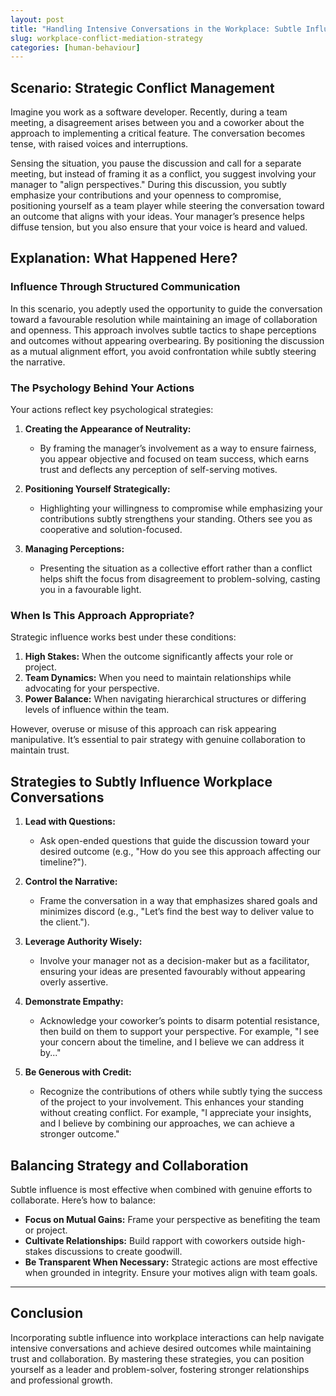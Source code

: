 ```yaml
---
layout: post
title: "Handling Intensive Conversations in the Workplace: Subtle Influence and Conflict Resolution"
slug: workplace-conflict-mediation-strategy
categories: [human-behaviour]
---
```


## Scenario: Strategic Conflict Management

Imagine you work as a software developer. Recently, during a team meeting, a disagreement arises between you and a coworker about the approach to implementing a critical feature. The conversation becomes tense, with raised voices and interruptions.

Sensing the situation, you pause the discussion and call for a separate meeting, but instead of framing it as a conflict, you suggest involving your manager to "align perspectives." During this discussion, you subtly emphasize your contributions and your openness to compromise, positioning yourself as a team player while steering the conversation toward an outcome that aligns with your ideas. Your manager’s presence helps diffuse tension, but you also ensure that your voice is heard and valued.

## Explanation: What Happened Here?

### Influence Through Structured Communication

In this scenario, you adeptly used the opportunity to guide the conversation toward a favourable resolution while maintaining an image of collaboration and openness. This approach involves subtle tactics to shape perceptions and outcomes without appearing overbearing. By positioning the discussion as a mutual alignment effort, you avoid confrontation while subtly steering the narrative.

### The Psychology Behind Your Actions

Your actions reflect key psychological strategies:

1. **Creating the Appearance of Neutrality:**
   - By framing the manager’s involvement as a way to ensure fairness, you appear objective and focused on team success, which earns trust and deflects any perception of self-serving motives.

2. **Positioning Yourself Strategically:**
   - Highlighting your willingness to compromise while emphasizing your contributions subtly strengthens your standing. Others see you as cooperative and solution-focused.

3. **Managing Perceptions:**
   - Presenting the situation as a collective effort rather than a conflict helps shift the focus from disagreement to problem-solving, casting you in a favourable light.

### When Is This Approach Appropriate?

Strategic influence works best under these conditions:

1. **High Stakes:** When the outcome significantly affects your role or project.
2. **Team Dynamics:** When you need to maintain relationships while advocating for your perspective.
3. **Power Balance:** When navigating hierarchical structures or differing levels of influence within the team.

However, overuse or misuse of this approach can risk appearing manipulative. It’s essential to pair strategy with genuine collaboration to maintain trust.

## Strategies to Subtly Influence Workplace Conversations

1. **Lead with Questions:**
   - Ask open-ended questions that guide the discussion toward your desired outcome (e.g., "How do you see this approach affecting our timeline?").

2. **Control the Narrative:**
   - Frame the conversation in a way that emphasizes shared goals and minimizes discord (e.g., "Let’s find the best way to deliver value to the client.").

3. **Leverage Authority Wisely:**
   - Involve your manager not as a decision-maker but as a facilitator, ensuring your ideas are presented favourably without appearing overly assertive.

4. **Demonstrate Empathy:**
   - Acknowledge your coworker’s points to disarm potential resistance, then build on them to support your perspective. For example, "I see your concern about the timeline, and I believe we can address it by..."

5. **Be Generous with Credit:**
   - Recognize the contributions of others while subtly tying the success of the project to your involvement. This enhances your standing without creating conflict. For example, "I appreciate your insights, and I believe by combining our approaches, we can achieve a stronger outcome."

## Balancing Strategy and Collaboration

Subtle influence is most effective when combined with genuine efforts to collaborate. Here’s how to balance:

- **Focus on Mutual Gains:** Frame your perspective as benefiting the team or project.
- **Cultivate Relationships:** Build rapport with coworkers outside high-stakes discussions to create goodwill.
- **Be Transparent When Necessary:** Strategic actions are most effective when grounded in integrity. Ensure your motives align with team goals.

---

## Conclusion

Incorporating subtle influence into workplace interactions can help navigate intensive conversations and achieve desired outcomes while maintaining trust and collaboration. By mastering these strategies, you can position yourself as a leader and problem-solver, fostering stronger relationships and professional growth.
